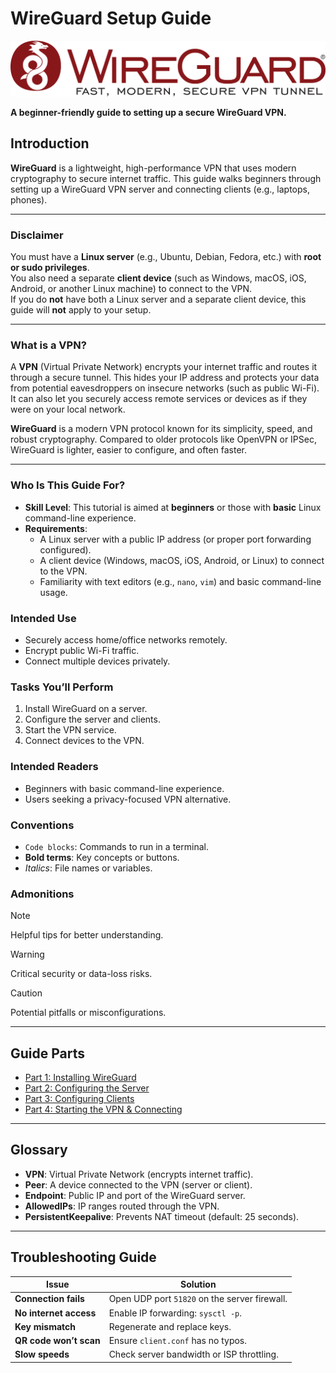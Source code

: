 # WireGuard Setup Guide  

![WireGuard Logo](./assets/wiregurad-logo.svg)  

**A beginner-friendly guide to setting up a secure WireGuard VPN.**  


## Introduction
**WireGuard** is a lightweight, high-performance VPN that uses modern cryptography to secure internet traffic. This guide walks beginners through setting up a WireGuard VPN server and connecting clients (e.g., laptops, phones).

---

### Disclaimer
You must have a **Linux server** (e.g., Ubuntu, Debian, Fedora, etc.) with **root or sudo privileges**.  
You also need a separate **client device** (such as Windows, macOS, iOS, Android, or another Linux machine) to connect to the VPN.  
If you do **not** have both a Linux server and a separate client device, this guide will **not** apply to your setup.

---

### What is a VPN?
A **VPN** (Virtual Private Network) encrypts your internet traffic and routes it through a secure tunnel. This hides your IP address and protects your data from potential eavesdroppers on insecure networks (such as public Wi-Fi). It can also let you securely access remote services or devices as if they were on your local network.

**WireGuard** is a modern VPN protocol known for its simplicity, speed, and robust cryptography. Compared to older protocols like OpenVPN or IPSec, WireGuard is lighter, easier to configure, and often faster.

---

### Who Is This Guide For?
- **Skill Level**: This tutorial is aimed at **beginners** or those with **basic** Linux command-line experience.  
- **Requirements**:
  - A Linux server with a public IP address (or proper port forwarding configured).
  - A client device (Windows, macOS, iOS, Android, or Linux) to connect to the VPN.
  - Familiarity with text editors (e.g., `nano`, `vim`) and basic command-line usage.


### Intended Use
- Securely access home/office networks remotely.  
- Encrypt public Wi-Fi traffic.  
- Connect multiple devices privately.

### Tasks You’ll Perform
1. Install WireGuard on a server.  
2. Configure the server and clients.  
3. Start the VPN service.  
4. Connect devices to the VPN.

### Intended Readers
- Beginners with basic command-line experience.  
- Users seeking a privacy-focused VPN alternative.

### Conventions
- `Code blocks`: Commands to run in a terminal.  
- **Bold terms**: Key concepts or buttons.  
- *Italics*: File names or variables.

### Admonitions
> [!NOTE]  
> Helpful tips for better understanding.  

> [!WARNING]  
> Critical security or data-loss risks.  

> [!CAUTION]  
> Potential pitfalls or misconfigurations.

---

## Guide Parts

- [Part 1: Installing WireGuard](./docs/part1.md)  
- [Part 2: Configuring the Server](./docs/part2.md)  
- [Part 3: Configuring Clients](./docs/part3.md)  
- [Part 4: Starting the VPN & Connecting](./docs/part4.md)

---

## Glossary
- **VPN**: Virtual Private Network (encrypts internet traffic).  
- **Peer**: A device connected to the VPN (server or client).  
- **Endpoint**: Public IP and port of the WireGuard server.  
- **AllowedIPs**: IP ranges routed through the VPN.  
- **PersistentKeepalive**: Prevents NAT timeout (default: 25 seconds).

---

## Troubleshooting Guide
| Issue                   | Solution                                              |
|-------------------------|-------------------------------------------------------|
| **Connection fails**    | Open UDP port `51820` on the server firewall.         |
| **No internet access**  | Enable IP forwarding: `sysctl -p`.                    |
| **Key mismatch**        | Regenerate and replace keys.                          |
| **QR code won’t scan**  | Ensure `client.conf` has no typos.                    |
| **Slow speeds**         | Check server bandwidth or ISP throttling.             |

